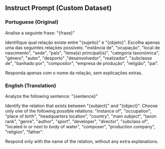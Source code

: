 ## Instruct Prompt (Custom Dataset)

### Portuguese (Original)

Analise a seguinte frase:
"{frase}"

Identifique qual relação existe entre "{sujeito}" e "{objeto}".
Escolha apenas uma das seguintes relações possíveis: "instância de", "ocupação", "local de nascimento", "sede", "país", "tema(s) principal(is)", "categoria taxonómica", "género", "autor", "desporto" ,"desenvolvedor", "realizador", "subclasse de", "banhado por", "compositor", "empresa de produção", "religião", "pai".

Responda apenas com o nome da relação, sem explicações extras.


### English (Translation)

Analyze the following sentence:
"{sentence}"

Identify the relation that exists between "{subject}" and "{object}".
Choose only one of the following possible relations: "instance of", "occupation", "place of birth", "headquarters location", "country", "main subject", "taxon rank", "genre", "author", "sport", "developer", "director", "subclass of", "located in or next to body of water", "composer", "production company", "religion", "father".

Respond only with the name of the relation, without any extra explanations.